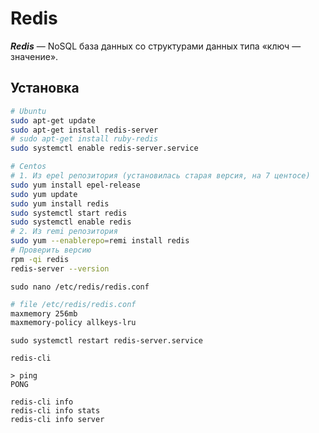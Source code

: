 # Redis

___Redis___ — NoSQL база данных со структурами данных типа «ключ — значение».

## Установка

```bash
# Ubuntu
sudo apt-get update
sudo apt-get install redis-server
# sudo apt-get install ruby-redis
sudo systemctl enable redis-server.service

# Centos
# 1. Из epel репозитория (установилась старая версия, на 7 центосе)
sudo yum install epel-release
sudo yum update
sudo yum install redis
sudo systemctl start redis
sudo systemctl enable redis
# 2. Из remi репозитория
sudo yum --enablerepo=remi install redis
# Проверить версию
rpm -qi redis
redis-server --version
```

`sudo nano /etc/redis/redis.conf`

```bash
# file /etc/redis/redis.conf
maxmemory 256mb
maxmemory-policy allkeys-lru
```

`sudo systemctl restart redis-server.service`

`redis-cli`

```
> ping
PONG
```

```
redis-cli info
redis-cli info stats
redis-cli info server
```
